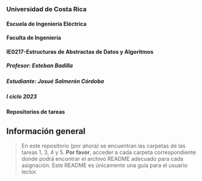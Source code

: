 ### Universidad de Costa Rica
#### Escuela de Ingeniería Eléctrica
#### Faculta de Ingeniería
#### IE0217-Estructuras de Abstractas de Datos y Algoritmos
##### Profesor: Esteban Badilla
##### Estudiante: Josué Salmerón Córdoba
##### I ciclo 2023
#### Repositorios de tareas 

## Información general
> En este repositorio (por ahora) se encuentran las carpetas de las tareas 1, 3, 4 y 5. **Por favor**, acceder a cada carpeta correspondiente donde podrá encontrar el archivo README adecuado para cada asignación. Este README es únicamente una guía para el usuario lector.
